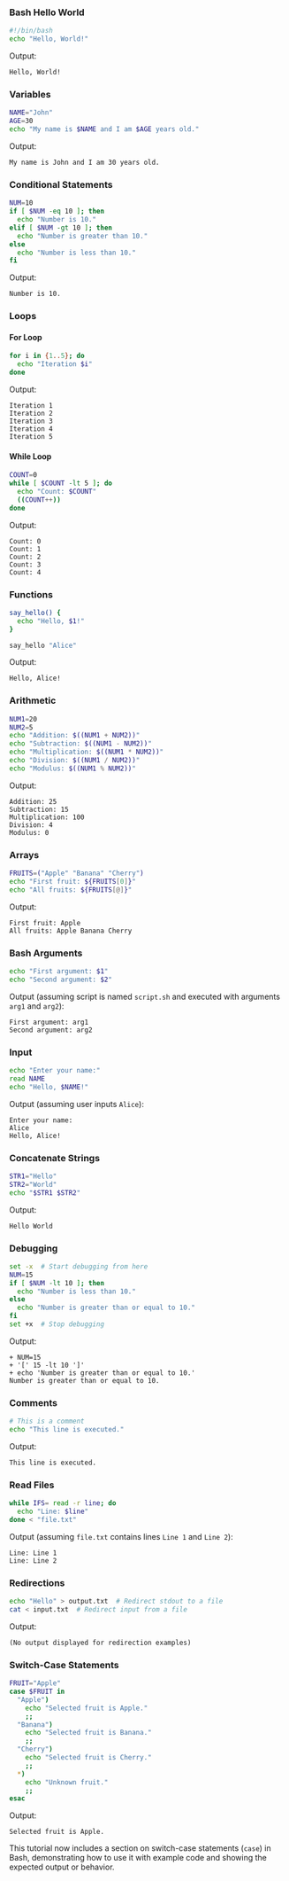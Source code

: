 
### Bash Hello World

```bash
#!/bin/bash
echo "Hello, World!"
```
Output:
```
Hello, World!
```

### Variables

```bash
NAME="John"
AGE=30
echo "My name is $NAME and I am $AGE years old."
```
Output:
```
My name is John and I am 30 years old.
```

### Conditional Statements

```bash
NUM=10
if [ $NUM -eq 10 ]; then
  echo "Number is 10."
elif [ $NUM -gt 10 ]; then
  echo "Number is greater than 10."
else
  echo "Number is less than 10."
fi
```
Output:
```
Number is 10.
```

### Loops

#### For Loop

```bash
for i in {1..5}; do
  echo "Iteration $i"
done
```
Output:
```
Iteration 1
Iteration 2
Iteration 3
Iteration 4
Iteration 5
```

#### While Loop

```bash
COUNT=0
while [ $COUNT -lt 5 ]; do
  echo "Count: $COUNT"
  ((COUNT++))
done
```
Output:
```
Count: 0
Count: 1
Count: 2
Count: 3
Count: 4
```

### Functions

```bash
say_hello() {
  echo "Hello, $1!"
}

say_hello "Alice"
```
Output:
```
Hello, Alice!
```

### Arithmetic

```bash
NUM1=20
NUM2=5
echo "Addition: $((NUM1 + NUM2))"
echo "Subtraction: $((NUM1 - NUM2))"
echo "Multiplication: $((NUM1 * NUM2))"
echo "Division: $((NUM1 / NUM2))"
echo "Modulus: $((NUM1 % NUM2))"
```
Output:
```
Addition: 25
Subtraction: 15
Multiplication: 100
Division: 4
Modulus: 0
```

### Arrays

```bash
FRUITS=("Apple" "Banana" "Cherry")
echo "First fruit: ${FRUITS[0]}"
echo "All fruits: ${FRUITS[@]}"
```
Output:
```
First fruit: Apple
All fruits: Apple Banana Cherry
```

### Bash Arguments

```bash
echo "First argument: $1"
echo "Second argument: $2"
```
Output (assuming script is named `script.sh` and executed with arguments `arg1` and `arg2`):
```
First argument: arg1
Second argument: arg2
```

### Input

```bash
echo "Enter your name:"
read NAME
echo "Hello, $NAME!"
```
Output (assuming user inputs `Alice`):
```
Enter your name:
Alice
Hello, Alice!
```

### Concatenate Strings

```bash
STR1="Hello"
STR2="World"
echo "$STR1 $STR2"
```
Output:
```
Hello World
```

### Debugging

```bash
set -x  # Start debugging from here
NUM=15
if [ $NUM -lt 10 ]; then
  echo "Number is less than 10."
else
  echo "Number is greater than or equal to 10."
fi
set +x  # Stop debugging
```
Output:
```
+ NUM=15
+ '[' 15 -lt 10 ']'
+ echo 'Number is greater than or equal to 10.'
Number is greater than or equal to 10.
```

### Comments

```bash
# This is a comment
echo "This line is executed."
```
Output:
```
This line is executed.
```

### Read Files

```bash
while IFS= read -r line; do
  echo "Line: $line"
done < "file.txt"
```
Output (assuming `file.txt` contains lines `Line 1` and `Line 2`):
```
Line: Line 1
Line: Line 2
```

### Redirections

```bash
echo "Hello" > output.txt  # Redirect stdout to a file
cat < input.txt  # Redirect input from a file
```
Output:
```
(No output displayed for redirection examples)
```

### Switch-Case Statements

```bash
FRUIT="Apple"
case $FRUIT in
  "Apple")
    echo "Selected fruit is Apple."
    ;;
  "Banana")
    echo "Selected fruit is Banana."
    ;;
  "Cherry")
    echo "Selected fruit is Cherry."
    ;;
  *)
    echo "Unknown fruit."
    ;;
esac
```
Output:
```
Selected fruit is Apple.
```

This tutorial now includes a section on switch-case statements (`case`) in Bash, demonstrating how to use it with example code and showing the expected output or behavior.
